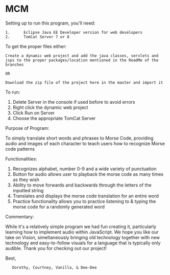# MCM
Setting up to run this program, you'll need:

    1.      Eclipse Java EE Developer version for web developers
    2.      TomCat Server 7 or 8
    
To get the proper files either:

    Create a dynamic web project and add the java classes, servlets and jsps to the proper packages/location mentioned in the ReadMe of the branches 
   
    OR 
    
    Download the zip file of the project here in the master and import it
    
To run:

  1.    Delete Server in the console if used before to avoid errors
  2.    Right click the dynamic web project
  3.    Click Run on Server
  4.    Choose the appropriate TomCat Server
  
Purpose of Program:

  To simply translate short words and phrases to Morse Code, providing audio and images of each character to teach users how to recognize Morse code patterns
  
Functionalities:

  1.    Recognizes alphabet, number 0-9 and a wide variety of punctuation
  2.    Button for audio allows user to playback the morse code as many times as they wish
  3.    Ability to move forwards and backwards through the letters of the inputted string
  4.    Translates and displays the morse code translation for an entire word
  5.    Practice functionality allows you to practice listening to & typing the morse code for a randomly generated word
  
  
Commentary: 

   While it's a relatively simple program we had fun creating it, particularly learning how to implement audio within JavaScript. We hope    you like our take on Vision, simeltaneously bringing old technology together with new technology and easy-to-follow visuals for a          language that is typically only audible. Thank you for checking out our project!
  
  Best, 
  
       Dorothy, Courtney, Vanilla, & Dee-Dee
  
  
